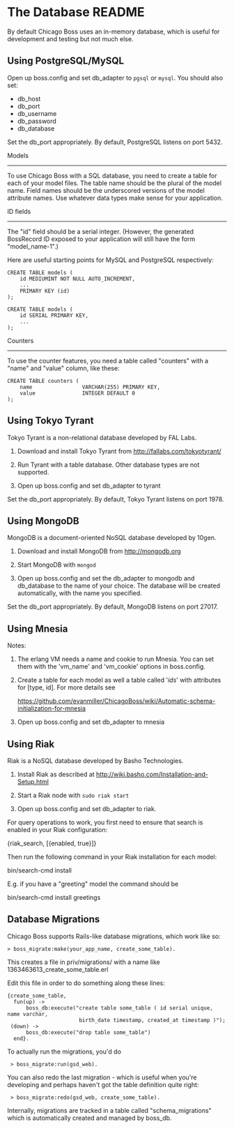 The Database README
===================

By default Chicago Boss uses an in-memory database, which is useful for
development and testing but not much else.


Using PostgreSQL/MySQL
----------------------

Open up boss.config and set db_adapter to `pgsql` or `mysql`. You should also set:

 - db_host
 - db_port
 - db_username
 - db_password
 - db_database

Set the db_port appropriately. By default, PostgreSQL listens on port 5432.

Models
- - -

To use Chicago Boss with a SQL database, you need to create a table for each of
your model files. The table name should be the plural of the model name. Field
names should be the underscored versions of the model attribute names. Use
whatever data types make sense for your application.

ID fields
- - - - -

The "id" field should be a serial integer. (However, the generated 
BossRecord ID exposed to your application will still have the form "model_name-1".)

Here are useful starting points for MySQL and PostgreSQL respectively:

    CREATE TABLE models (
        id MEDIUMINT NOT NULL AUTO_INCREMENT,
        ...
        PRIMARY KEY (id)
    );

    CREATE TABLE models (
        id SERIAL PRIMARY KEY,
        ...
    );

Counters
- - - -

To use the counter features, you need a table called "counters" with a "name"
and "value" column, like these: 

    CREATE TABLE counters (
        name                VARCHAR(255) PRIMARY KEY,
        value               INTEGER DEFAULT 0
    );


Using Tokyo Tyrant
------------------

Tokyo Tyrant is a non-relational database developed by FAL Labs.

1. Download and install Tokyo Tyrant from <http://fallabs.com/tokyotyrant/>

2. Run Tyrant with a table database. Other database types are not supported.

3. Open up boss.config and set db_adapter to tyrant

Set the db_port appropriately. By default, Tokyo Tyrant listens on port 1978.


Using MongoDB
------------------

MongoDB is a document-oriented NoSQL database developed by 10gen.

1. Download and install MongoDB from <http://mongodb.org>

2. Start MongoDB with `mongod`

3. Open up boss.config and set the db_adapter to mongodb and db_database to the name of your choice. The database will be created automatically, with the name you specified.

Set the db_port appropriately. By default, MongoDB listens on port 27017.


Using Mnesia
------------

Notes:

1. The erlang VM needs a name and cookie to run Mnesia. You can set them with
   the 'vm_name' and 'vm_cookie' options in boss.config.

2. Create a table for each model as well a table called '_ids_' with attributes
   for [type, id]. For more details see

   https://github.com/evanmiller/ChicagoBoss/wiki/Automatic-schema-initialization-for-mnesia

3. Open up boss.config and set db_adapter to mnesia


Using Riak
-------------------------

Riak is a NoSQL database developed by Basho Technologies.

1. Install Riak as described at http://wiki.basho.com/Installation-and-Setup.html

2. Start a Riak node with `sudo riak start`

3. Open up boss.config and set db_adapter to riak.

For query operations to work, you first need to ensure that search is enabled
in your Riak configuration:

   {riak_search, [{enabled, true}]}
    
Then run the following command in your Riak installation for each model:

   bin/search-cmd install <plural model name>

E.g. if you have a "greeting" model the command should be
   
   bin/search-cmd install greetings

Database Migrations
-------------------

Chicago Boss supports Rails-like database migrations, which work like so:

    > boss_migrate:make(your_app_name, create_some_table).

This creates a file in priv/migrations/ with a name like 1363463613_create_some_table.erl

Edit this file in order to do something along these lines:

    {create_some_table,
      fun(up) ->
	      boss_db:execute("create table some_table ( id serial unique, name varchar,
	                       birth_date timestamp, created_at timestamp )");
	 (down) ->
	      boss_db:execute("drop table some_table")
      end}.

To actually run the migrations, you'd do

     > boss_migrate:run(gsd_web).

You can also redo the last migration - which is useful when you're
developing and perhaps haven't got the table definition quite right:

     > boss_migrate:redo(gsd_web, create_some_table).

Internally, migrations are tracked in a table called
"schema_migrations" which is automatically created and managed by
boss_db.
